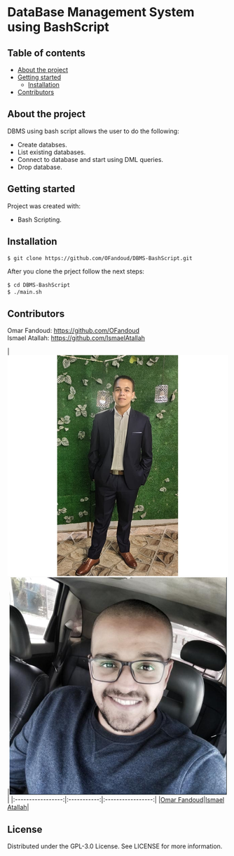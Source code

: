 # DataBase Management System using BashScript

## Table of contents
* [About the project](#about-the-project)
* [Getting started](#getting-started)
  * [Installation](#installation)
* [Contributors](#contributors)

## About the project
DBMS using bash script allows the user to do the following:
* Create databses.
* List existing databases.
* Connect to database and start using DML queries.
* Drop database.

## Getting started
Project was created with:
* Bash Scripting.

## Installation
```
$ git clone https://github.com/OFandoud/DBMS-BashScript.git
```

After you clone the prject follow the next steps:
```
$ cd DBMS-BashScript
$ ./main.sh
```

## Contributors
Omar Fandoud: https://github.com/OFandoud <br>
Ismael Atallah: https://github.com/IsmaelAtallah

|![Omar Fandoud](images/omar.jpg)|![Ismael Atallah](images/som3a.png)|
|:-----------------:|:-----------:|:-----------------:|
|[Omar Fandoud](https://github.com/OFandoud)|[Ismael Atallah](https://github.com/IsmaelAtallah)|

## License
Distributed under the GPL-3.0 License. See LICENSE for more information.